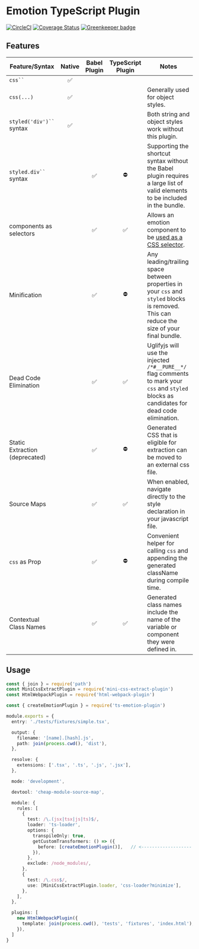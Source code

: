 # Emotion TypeScript Plugin
[![CircleCI](https://circleci.com/gh/LeetCode-OpenSource/emotion-ts-plugin.svg?style=svg)](https://circleci.com/gh/LeetCode-OpenSource/emotion-ts-plugin)
[![Coverage Status](https://coveralls.io/repos/github/LeetCode-OpenSource/emotion-ts-plugin/badge.svg?branch=master)](https://coveralls.io/github/LeetCode-OpenSource/emotion-ts-plugin?branch=master) [![Greenkeeper badge](https://badges.greenkeeper.io/LeetCode-OpenSource/emotion-ts-plugin.svg)](https://greenkeeper.io/)

## Features
<table>
  <thead>
    <tr>
      <th>Feature/Syntax</th>
      <th>Native</th>
      <th>Babel Plugin</th>
      <th>TypeScript Plugin</th>
      <th>Notes</th>
    </tr>
  </thead>
  <tbody>
    <tr>
      <td><code>css``</code></td>
      <td align="center">✅</td>
      <td align="center"></td>
      <td align="center"></td>
      <td></td>
    </tr>
    <tr>
      <td><code>css(...)</code></td>
      <td align="center">✅</td>
      <td align="center"></td>
      <td align="center"></td>
      <td>Generally used for object styles.</td>
    </tr>
    <tr>
      <td><code>styled('div')``</code> syntax</td>
      <td align="center">✅</td>
      <td align="center"></td>
      <td align="center"></td>
      <td>Both string and object styles work without this plugin.</td>
    </tr>
    <tr>
      <td><code>styled.div``</code> syntax</td>
      <td align="center"></td>
      <td align="center">✅</td>
      <td align="center">⛔️</td>
      <td>Supporting the shortcut syntax without the Babel plugin requires a large list of valid elements to be included in the bundle.</td>
    </tr>
    <tr>
      <td>components as selectors</td>
      <td align="center"></td>
      <td align="center">✅</td>
      <td align="center">✅</td>
      <td>Allows an emotion component to be <a href="https://emotion.sh/docs/styled#targeting-another-emotion-component">used as a CSS selector</a>.</td>
    </tr>
    <tr>
      <td>Minification</td>
      <td align="center"></td>
      <td align="center">✅</td>
      <td align="center">⛔️</td>
      <td>Any leading/trailing space between properties in your <code>css</code> and <code>styled</code> blocks is removed. This can reduce the size of your final bundle.</td>
    </tr>
    <tr>
      <td>Dead Code Elimination</td>
      <td align="center"></td>
      <td align="center">✅</td>
      <td align="center">✅</td>
      <td>Uglifyjs will use the injected <code>/*#__PURE__*/</code> flag comments to mark your <code>css</code> and <code>styled</code> blocks as candidates for dead code elimination.</td>
    </tr>
    <tr>
      <td>Static Extraction (deprecated)</td>
      <td align="center"></td>
      <td align="center">✅</td>
      <td align="center">⛔️</td>
      <td>Generated CSS that is eligible for extraction can be moved to an external css file.</td>
    </tr>
    <tr>
      <td>Source Maps</td>
      <td align="center"></td>
      <td align="center">✅</td>
      <td align="center">✅</td>
      <td>When enabled, navigate directly to the style declaration in your javascript file.</td>
    </tr>
    <tr>
      <td><code>css</code> as Prop</td>
      <td align="center"></td>
      <td align="center">✅</td>
      <td align="center">⛔️</td>
      <td>Convenient helper for calling <code>css</code> and appending the generated className during compile time.</td>
    </tr>
    <tr>
      <td>Contextual Class Names</td>
      <td align="center"></td>
      <td align="center">✅</td>
      <td align="center">✅</td>
      <td>Generated class names include the name of the variable or component they were defined in.</td>
    </tr>
  </tbody>
</table>

## Usage

```ts
const { join } = require('path')
const MiniCssExtractPlugin = require('mini-css-extract-plugin')
const HtmlWebpackPlugin = require('html-webpack-plugin')

const { createEmotionPlugin } = require('ts-emotion-plugin')

module.exports = {
  entry: './tests/fixtures/simple.tsx',

  output: {
    filename: '[name].[hash].js',
    path: join(process.cwd(), 'dist'),
  },

  resolve: {
    extensions: ['.tsx', '.ts', '.js', '.jsx'],
  },

  mode: 'development',

  devtool: 'cheap-module-source-map',

  module: {
    rules: [
      {
        test: /\.(jsx|tsx|js|ts)$/,
        loader: 'ts-loader',
        options: {
          transpileOnly: true,
          getCustomTransformers: () => ({
            before: [createEmotionPlugin()],   // <------------------- here
          }),
        },
        exclude: /node_modules/,
      },
      {
        test: /\.css$/,
        use: [MiniCssExtractPlugin.loader, 'css-loader?minimize'],
      },
    ],
  },

  plugins: [
    new HtmlWebpackPlugin({
      template: join(process.cwd(), 'tests', 'fixtures', 'index.html'),
    }),
  ]
}

```
